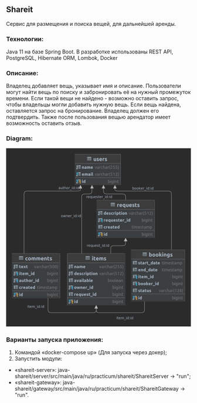 ## Shareit
Сервис для размещения и поиска вещей, для дальнейшей аренды.

### Технологии: 
Java 11 на базе Spring Boot. В разработке использованы REST API, PostgreSQL, Hibernate ORM, Lombok, Docker

### Описание:
Владелец добавляет вещь, указывает имя и описание. Пользователи могут найти вещь по поиску и забронировать её на нужный 
промежуток времени. Если такой вещи не найдено - возможно оставить запрос, чтобы владельцы могли добавить нужную вещь.
Если вещь найдена, оставляется запрос на бронирование. Владелец должен его подтвердить. 
Также после пользования вещью арендатор имеет возможность оставить отзыв.


### Diagram:
![diagram.jpg](diagram.jpg)

### Варианты запуска приложения:
1. Командой «docker-compose up» (Для запуска через докер);
2. Запустить модули:
- «shareit-server»: java-shareit/server/src/main/java/ru/practicum/shareit/ShareitServer -> "run";
- «shareit-gateway»: java-shareit/gateway/src/main/java/ru/practicum/shareit/ShareitGateway -> "run".

